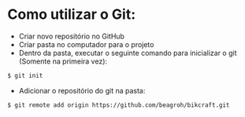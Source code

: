 # Como utilizar o Git:

- Criar novo repositório no GitHub
- Criar pasta no computador para o projeto
- Dentro da pasta, executar o seguinte comando para inicializar o git (Somente na primeira vez):
```bash
$ git init
```
- Adicionar o repositório do git na pasta:
```bash
$ git remote add origin https://github.com/beagroh/bikcraft.git
```